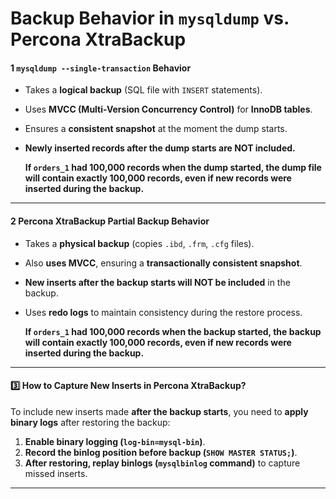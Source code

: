 # **Backup Behavior in `mysqldump` vs. Percona XtraBackup**

#### **1️ `mysqldump --single-transaction` Behavior**

- Takes a **logical backup** (SQL file with `INSERT` statements).
- Uses **MVCC (Multi-Version Concurrency Control)** for **InnoDB tables**.
- Ensures a **consistent snapshot** at the moment the dump starts.
- **Newly inserted records after the dump starts are NOT included.**

  **If `orders_1` had 100,000 records when the dump started, the dump file will contain exactly 100,000 records, even if new records were inserted during the backup.**

---

#### **2️ Percona XtraBackup Partial Backup Behavior**

- Takes a **physical backup** (copies `.ibd`, `.frm`, `.cfg` files).
- Also **uses MVCC**, ensuring a **transactionally consistent snapshot**.
- **New inserts after the backup starts will NOT be included** in the backup.
- Uses **redo logs** to maintain consistency during the restore process.

  **If `orders_1` had 100,000 records when the backup started, the backup will contain exactly 100,000 records, even if new records were inserted during the backup.**

---

#### **3️⃣ How to Capture New Inserts in Percona XtraBackup?**

To include new inserts made **after the backup starts**, you need to **apply binary logs** after restoring the backup:

1. **Enable binary logging (`log-bin=mysql-bin`)**.
2. **Record the binlog position before backup (`SHOW MASTER STATUS;`)**.
3. **After restoring, replay binlogs (`mysqlbinlog` command)** to capture missed inserts.

---
